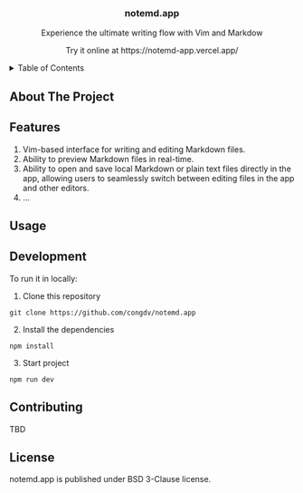 
<!-- PROJECT LOGO -->
<br />
<div align="center">

  <h3 align="center">notemd.app</h3>

  <p align="center">
    Experience the ultimate writing flow with Vim and Markdow
  </p>
  <p align="center">Try it online at https://notemd-app.vercel.app/</p>
</div>



<!-- TABLE OF CONTENTS -->
<details>
  <summary>Table of Contents</summary>
  <ol>
    <li>
      <a href="#about-the-project">About The Project</a>
    </li>
    <li>
      <a href="#features">Features</a>
    </li>
    <li><a href="#usage">Usage</a></li>
    <li><a href="#development">Development</a></li>
    <li><a href="#contributing">Contributing</a></li>
    <li><a href="#license">License</a></li>
  </ol>
</details>



<!-- ABOUT THE PROJECT -->
## About The Project

<!-- Features -->
## Features
1. Vim-based interface for writing and editing Markdown files.
2. Ability to preview Markdown files in real-time.
3. Ability to open and save local Markdown or plain text files directly in the app, 
allowing users to seamlessly switch between editing files in the app and other editors.
4. ...
<!-- USAGE EXAMPLES -->
## Usage



## Development
To run it in locally:
1. Clone this repository
  ```
  git clone https://github.com/congdv/notemd.app
  ```
2. Install the dependencies
  ```
  npm install
  ```
3. Start project
  ```
  npm run dev
  ```

<!-- CONTRIBUTING -->
## Contributing

TBD



<!-- LICENSE -->
## License

notemd.app is published under BSD 3-Clause license.




